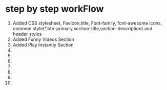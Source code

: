# step by step workFlow
1. Added CSS stylesheet, FavIcon,title, Font-family, font-awesome icons,
common style(*,btn-primary,section-title,section-description) and header styles 
2. Added Funny Videos Section
3. Added Play Instantly Section
4. 
5. 
6. 
7. 
8. 
9. 
10. 
